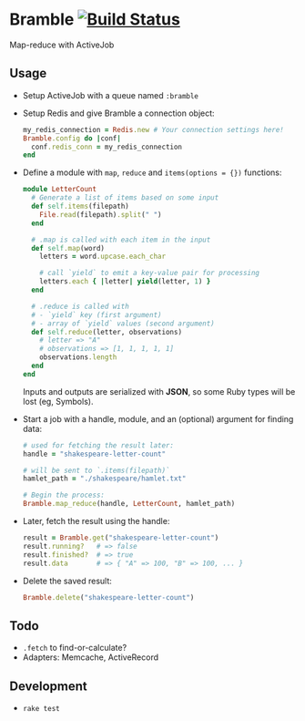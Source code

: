 # Bramble [![Build Status](https://travis-ci.org/rmosolgo/bramble.svg?branch=master)](https://travis-ci.org/rmosolgo/bramble)

Map-reduce with ActiveJob

## Usage

- Setup ActiveJob with a queue named `:bramble`

- Setup Redis and give Bramble a connection object:

  ```ruby
  my_redis_connection = Redis.new # Your connection settings here!
  Bramble.config do |conf|
    conf.redis_conn = my_redis_connection
  end
  ```

- Define a module with `map`, `reduce` and `items(options = {})` functions:

  ```ruby
  module LetterCount
    # Generate a list of items based on some input
    def self.items(filepath)
      File.read(filepath).split(" ")
    end

    # .map is called with each item in the input
    def self.map(word)
      letters = word.upcase.each_char

      # call `yield` to emit a key-value pair for processing
      letters.each { |letter| yield(letter, 1) }
    end

    # .reduce is called with
    # - `yield` key (first argument)
    # - array of `yield` values (second argument)
    def self.reduce(letter, observations)
      # letter => "A"
      # observations => [1, 1, 1, 1, 1]
      observations.length
    end
  end
  ```

  Inputs and outputs are serialized with __JSON__, so some Ruby types will be lost (eg, Symbols).

- Start a job with a handle, module, and an (optional) argument for finding data:

  ```ruby
  # used for fetching the result later:
  handle = "shakespeare-letter-count"

  # will be sent to `.items(filepath)`
  hamlet_path = "./shakespeare/hamlet.txt"

  # Begin the process:
  Bramble.map_reduce(handle, LetterCount, hamlet_path)
  ```

- Later, fetch the result using the handle:

  ```ruby
  result = Bramble.get("shakespeare-letter-count")
  result.running?   # => false
  result.finished?  # => true
  result.data       # => { "A" => 100, "B" => 100, ... }
  ```

- Delete the saved result:

  ```ruby
  Bramble.delete("shakespeare-letter-count")
  ```

## Todo

- `.fetch` to find-or-calculate?
- Adapters: Memcache, ActiveRecord

## Development

- `rake test`
